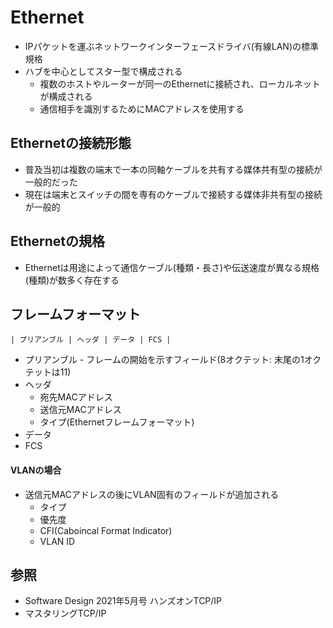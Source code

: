 # Ethernet
- IPパケットを運ぶネットワークインターフェースドライバ(有線LAN)の標準規格
- ハブを中心としてスター型で構成される
  - 複数のホストやルーターが同一のEthernetに接続され、ローカルネットが構成される
  - 通信相手を識別するためにMACアドレスを使用する

## Ethernetの接続形態
- 普及当初は複数の端末で一本の同軸ケーブルを共有する媒体共有型の接続が一般的だった
- 現在は端末とスイッチの間を専有のケーブルで接続する媒体非共有型の接続が一般的

## Ethernetの規格
- Ethernetは用途によって通信ケーブル(種類・長さ)や伝送速度が異なる規格(種類)が数多く存在する

## フレームフォーマット

```
| プリアンブル | ヘッダ | データ | FCS |
```

- プリアンブル - フレームの開始を示すフィールド(8オクテット: 末尾の1オクテットは11)
- ヘッダ
  - 宛先MACアドレス
  - 送信元MACアドレス
  - タイプ(Ethernetフレームフォーマット)
- データ
- FCS

#### VLANの場合
- 送信元MACアドレスの後にVLAN固有のフィールドが追加される
  - タイプ
  - 優先度
  - CFI(Caboincal Format Indicator)
  - VLAN ID

## 参照
- Software Design 2021年5月号 ハンズオンTCP/IP
- マスタリングTCP/IP

